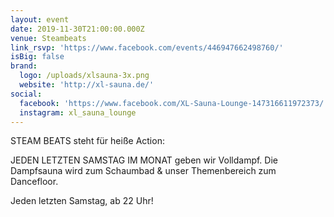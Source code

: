 ```yaml
---
layout: event
date: 2019-11-30T21:00:00.000Z
venue: Steambeats
link_rsvp: 'https://www.facebook.com/events/446947662498760/'
isBig: false
brand:
  logo: /uploads/xlsauna-3x.png
  website: 'http://xl-sauna.de/'
social:
  facebook: 'https://www.facebook.com/XL-Sauna-Lounge-147316611972373/'
  instagram: xl_sauna_lounge
---
```


STEAM BEATS steht für heiße Action:

JEDEN LETZTEN SAMSTAG IM MONAT geben wir Volldampf. Die Dampfsauna wird zum Schaumbad & unser Themenbereich zum Dancefloor.

Jeden letzten Samstag, ab 22 Uhr!

